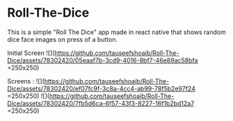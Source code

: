 # Roll-The-Dice
This is a simple "Roll The Dice" app made in react native that shows random dice face images on press of a button.

Initial Screen
![](https://github.com/tauseefshoaib/Roll-The-Dice/assets/78302420/05eaaf7b-3cd9-4016-8bf7-46e89ac58bfa =250x250)

Screens :
![](https://github.com/tauseefshoaib/Roll-The-Dice/assets/78302420/ef07fc9f-3c8a-4cc4-ab99-78f5b2e97f24 =250x250)
![](https://github.com/tauseefshoaib/Roll-The-Dice/assets/78302420/7fb5d6ca-6f57-43f3-8227-16f1b2bd12a7 =250x250)
